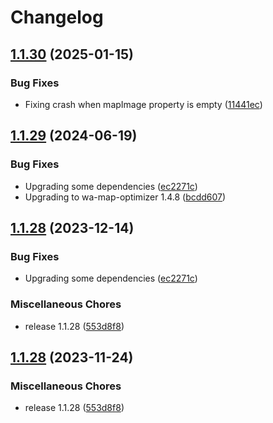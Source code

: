 # Changelog

## [1.1.30](https://github.com/Nolway/wa-map-optimizer-vite/compare/v1.1.29...v1.1.30) (2025-01-15)


### Bug Fixes

* Fixing crash when mapImage property is empty ([11441ec](https://github.com/Nolway/wa-map-optimizer-vite/commit/11441ec4bf5642009b248b9b4d79b669ef5d5463))

## [1.1.29](https://github.com/Nolway/wa-map-optimizer-vite/compare/v1.1.28...v1.1.29) (2024-06-19)


### Bug Fixes

* Upgrading some dependencies ([ec2271c](https://github.com/Nolway/wa-map-optimizer-vite/commit/ec2271cccfb0fd9545b387fe25551210ba77f74c))
* Upgrading to wa-map-optimizer 1.4.8 ([bcdd607](https://github.com/Nolway/wa-map-optimizer-vite/commit/bcdd6074bd2313aaca8eb684ad27bf10577813b7))

## [1.1.28](https://github.com/Nolway/wa-map-optimizer-vite/compare/v1.1.30...v1.1.28) (2023-12-14)


### Bug Fixes

* Upgrading some dependencies ([ec2271c](https://github.com/Nolway/wa-map-optimizer-vite/commit/ec2271cccfb0fd9545b387fe25551210ba77f74c))


### Miscellaneous Chores

* release 1.1.28 ([553d8f8](https://github.com/Nolway/wa-map-optimizer-vite/commit/553d8f81631dc3977aa0049d127b3822a1d6a7fe))

## [1.1.28](https://github.com/Nolway/wa-map-optimizer-vite/compare/v1.1.25...v1.1.28) (2023-11-24)


### Miscellaneous Chores

* release 1.1.28 ([553d8f8](https://github.com/Nolway/wa-map-optimizer-vite/commit/553d8f81631dc3977aa0049d127b3822a1d6a7fe))
